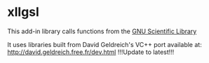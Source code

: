 # xllgsl

This add-in library calls functions from the 
[GNU Scientific Library](http://www.gnu.org/software/gsl/)

It uses libraries built from David Geldreich's VC++ port available at: 
http://david.geldreich.free.fr/dev.html
!!!Update to latest!!!

